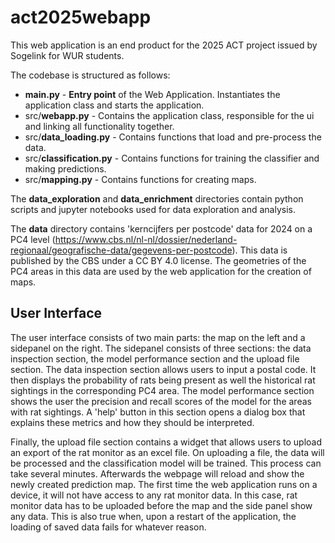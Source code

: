 # act2025webapp
This web application is an end product for the 2025 ACT project issued by Sogelink for WUR students.

The codebase is structured as follows:
- **main.py** - **Entry point** of the Web Application. Instantiates the application class and starts the application.
- src/**webapp.py** - Contains the application class, responsible for the ui and linking all functionality together.
- src/**data_loading.py** - Contains functions that load and pre-process the data.
- src/**classification.py** - Contains functions for training the classifier and making predictions.
- src/**mapping.py** - Contains functions for creating maps.

The **data_exploration** and **data_enrichment** directories contain python scripts and jupyter notebooks used for data exploration and analysis.

The **data** directory contains 'kerncijfers per postcode' data for 2024 on a PC4 level (https://www.cbs.nl/nl-nl/dossier/nederland-regionaal/geografische-data/gegevens-per-postcode). 
This data is published by the CBS under a CC BY 4.0 license. The geometries of the PC4 areas in this data are used by the web application for the creation of maps.

## User Interface
The user interface consists of two main parts: the map on the left and a sidepanel on the right. The sidepanel consists of three sections: the data inspection section, the model performance section and the upload file section. The data inspection section allows users to input a postal code. It then displays the probability of rats being present as well the historical rat sightings in the corresponding PC4 area. The model performance section shows the user the precision and recall scores of the model for the areas with rat sightings. A 'help' button in this section opens a dialog box that explains these metrics and how they should be interpreted.  

Finally, the upload file section contains a widget that allows users to upload an export of  the rat monitor as an excel file. On uploading a file, the data will be processed and the classification model will be trained. This process can take several minutes. Afterwards the webpage will reload and show the newly created prediction map. The first time the web application runs on a device, it will not have access to any rat monitor data. In this case, rat monitor data has to be uploaded before the map and the side panel show any data. This is also true when, upon a restart of the application, the loading of saved data fails for whatever reason.
